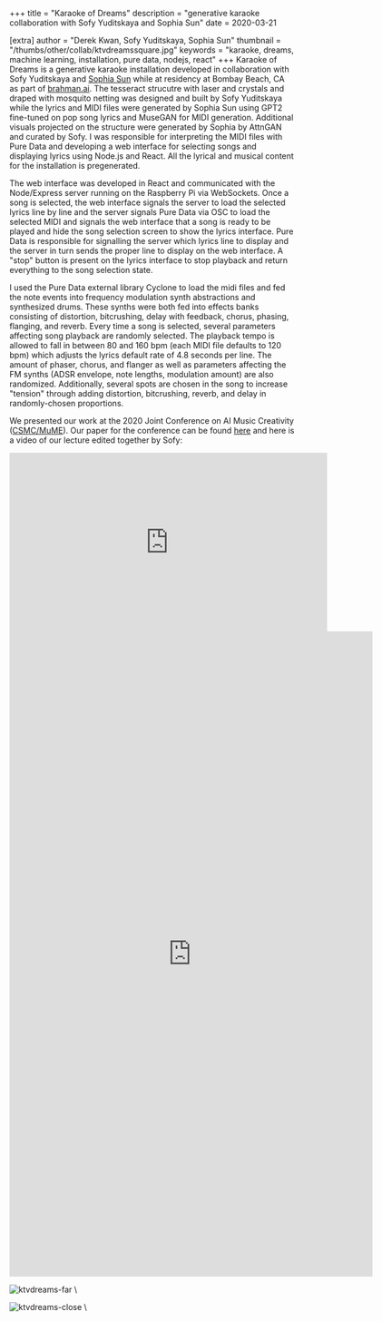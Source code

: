 +++
title = "Karaoke of Dreams"
description = "generative karaoke collaboration with Sofy Yuditskaya and Sophia Sun"
date = 2020-03-21

[extra]
author = "Derek Kwan, Sofy Yuditskaya, Sophia Sun"
thumbnail = "/thumbs/other/collab/ktvdreamssquare.jpg"
keywords = "karaoke, dreams, machine learning, installation, pure data, nodejs, react"
+++
Karaoke of Dreams is a generative karaoke installation developed in collaboration with Sofy Yuditskaya and [Sophia Sun](http://cseweb.ucsd.edu/~shs066/) while at residency at Bombay Beach, CA as part of [brahman.ai](https://brahman.ai/). The tesseract strucutre with laser and crystals and draped with mosquito netting was designed and built by Sofy Yuditskaya while the lyrics and MIDI files were generated by Sophia Sun using GPT2 fine-tuned on pop song lyrics and MuseGAN for MIDI generation. Additional visuals projected on the structure were generated by Sophia by AttnGAN and curated by Sofy. I was responsible for interpreting the MIDI files with Pure Data and developing a web interface for selecting songs and displaying lyrics using Node.js and React. All the lyrical and musical content for the installation is pregenerated.

The web interface was developed in React and communicated with the Node/Express server running on the Raspberry Pi via WebSockets. Once a song is selected, the web interface signals the server to load the selected lyrics line by line and the server signals Pure Data via OSC to load the selected MIDI and signals the web interface that a song is ready to be played and hide the song selection screen to show the lyrics interface. Pure Data is responsible for signalling the server which lyrics line to display and the server in turn sends the proper line to display on the web interface. A "stop" button is present on the lyrics interface to stop playback and return everything to the song selection state.

I used the Pure Data external library Cyclone to load the midi files and fed the note events into frequency modulation synth abstractions and synthesized drums. These synths were both fed into effects banks consisting of distortion, bitcrushing, delay with feedback, chorus, phasing, flanging, and reverb. Every time a song is selected, several parameters affecting song playback are randomly selected. The playback tempo is allowed to fall in between 80 and 160 bpm (each MIDI file defaults to 120 bpm) which adjusts the lyrics default rate of 4.8 seconds per line. The amount of phaser, chorus, and flanger as well as parameters affecting the FM synths (ADSR envelope, note lengths, modulation amount) are also randomized. Additionally, several spots are chosen in the song to increase "tension" through adding distortion, bitcrushing, reverb, and delay in randomly-chosen proportions. 

We presented our work at the 2020 Joint Conference on AI Music Creativity ([CSMC/MuME](https://boblsturm.github.io/aimusic2020/)). Our paper for the conference can be found [here](/res/CSMC__MuMe_2020_paper_5.pdf) and here is a video of our lecture edited together by Sofy:

<iframe width="560" height="315" src="https://www.youtube.com/embed/YVYUmCHzzH8" frameborder="0" allow="accelerometer; autoplay; clipboard-write; encrypted-media; gyroscope; picture-in-picture" allowfullscreen></iframe>

<iframe src="https://player.vimeo.com/video/400429564" width="640" height="1138" frameborder="0" allow="autoplay; fullscreen" allowfullscreen></iframe>

![ktvdreams-far](/images/other/collab/ktvdreams_far.jpg) \

![ktvdreams-close](/images/other/collab/ktvdreams_close.jpg) \


	
